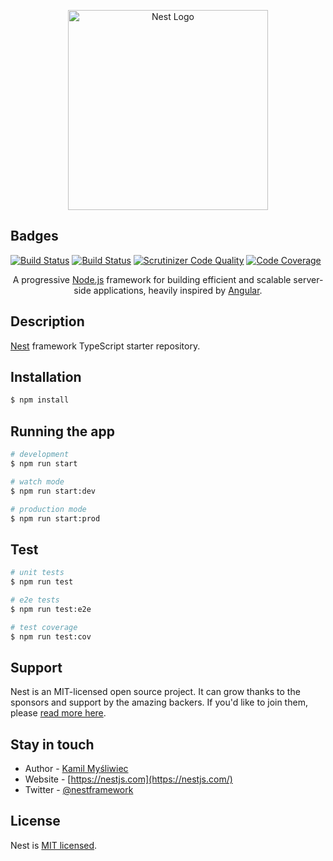 <p align="center">
  <a href="http://nestjs.com/" target="blank"><img src="https://nestjs.com/img/logo_text.svg" width="320" alt="Nest Logo" /></a>
</p>

## Badges
[![Build Status](https://travis-ci.org/H4MSK1/bth-ramverk2-server.svg?branch=master)](https://travis-ci.org/H4MSK1/bth-ramverk2-server) [![Build Status](https://scrutinizer-ci.com/g/H4MSK1/bth-ramverk2-server/badges/build.png?b=master)](https://scrutinizer-ci.com/g/H4MSK1/bth-ramverk2-server/build-status/master) [![Scrutinizer Code Quality](https://scrutinizer-ci.com/g/H4MSK1/bth-ramverk2-server/badges/quality-score.png?b=master)](https://scrutinizer-ci.com/g/H4MSK1/bth-ramverk2-server/?branch=master) [![Code Coverage](https://scrutinizer-ci.com/g/H4MSK1/bth-ramverk2-server/badges/coverage.png?b=master)](https://scrutinizer-ci.com/g/H4MSK1/bth-ramverk2-server/?branch=master)

  
  <p align="center">A progressive <a href="http://nodejs.org" target="blank">Node.js</a> framework for building efficient and scalable server-side applications, heavily inspired by <a href="https://angular.io" target="blank">Angular</a>.</p>

## Description

[Nest](https://github.com/nestjs/nest) framework TypeScript starter repository.

## Installation

```bash
$ npm install
```

## Running the app

```bash
# development
$ npm run start

# watch mode
$ npm run start:dev

# production mode
$ npm run start:prod
```

## Test

```bash
# unit tests
$ npm run test

# e2e tests
$ npm run test:e2e

# test coverage
$ npm run test:cov
```

## Support

Nest is an MIT-licensed open source project. It can grow thanks to the sponsors and support by the amazing backers. If you'd like to join them, please [read more here](https://docs.nestjs.com/support).

## Stay in touch

- Author - [Kamil Myśliwiec](https://kamilmysliwiec.com)
- Website - [https://nestjs.com](https://nestjs.com/)
- Twitter - [@nestframework](https://twitter.com/nestframework)

## License

  Nest is [MIT licensed](LICENSE).
